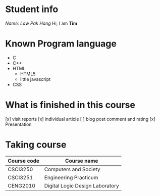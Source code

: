 # Student info
*Name: Law Pak Hang*
Hi, I am **Tim**

# Known Program language
* C
* C++
* HTML
    * HTML5
    * little javascript
* CSS

# What is finished in this course
 [x] visit reports
 [x] individual article
 [ ] blog post comment and rating
 [x] Presentation

# Taking course
| Course code | Course name |
| ------ | ------ |
| CSCI3250 | Computers and Society |
| CSCI3251 | Engineering Practicum |
| CENG2010 | Digital Logic Design Laboratory |



